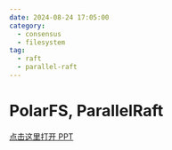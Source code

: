 ```yaml
---
date: 2024-08-24 17:05:00
category:
  - consensus
  - filesystem
tag:
  - raft
  - parallel-raft
---
```


# PolarFS, ParallelRaft

<a href="/html/polarfs/polarfs.html" target="_blank">点击这里打开 PPT</a>
